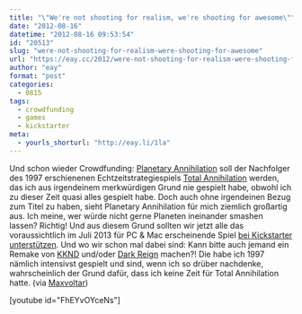 ```yaml
---
title: "\"We're not shooting for realism, we're shooting for awesome\""
date: "2012-08-16"
datetime: "2012-08-16 09:53:54"
id: "20513"
slug: "were-not-shooting-for-realism-were-shooting-for-awesome"
url: "https://eay.cc/2012/were-not-shooting-for-realism-were-shooting-for-awesome/"
author: "eay"
format: "post"
categories:
  - 0815
tags:
  - crowdfunding
  - games
  - kickstarter
meta:
  - yourls_shorturl: "http://eay.li/1la"
---
```


Und schon wieder Crowdfunding: [Planetary Annihilation](http://planetaryannihilation.com/) soll der Nachfolger des 1997 erschienenen Echtzeitstrategiespiels [Total Annihilation](http://en.wikipedia.org/wiki/Total_Annihilation) werden, das ich aus irgendeinem merkwürdigen Grund nie gespielt habe, obwohl ich zu dieser Zeit quasi alles gespielt habe. Doch auch ohne irgendeinen Bezug zum Titel zu haben, sieht Planetary Annihilation für mich ziemlich großartig aus. Ich meine, wer würde nicht gerne Planeten ineinander smashen lassen? Richtig! Und aus diesem Grund sollten wir jetzt alle das voraussichtlich im Juli 2013 für PC & Mac erscheinende Spiel [bei Kickstarter unterstützen](http://www.kickstarter.com/projects/659943965/planetary-annihilation-a-next-generation-rts). Und wo wir schon mal dabei sind: Kann bitte auch jemand ein Remake von [KKND](http://de.wikipedia.org/wiki/Krush,_Kill_%E2%80%99n%E2%80%99_Destroy) und/oder [Dark Reign](http://de.wikipedia.org/wiki/Dark_Reign) machen?! Die habe ich 1997 nämlich intensivst gespielt und sind, wenn ich so drüber nachdenke, wahrscheinlich der Grund dafür, dass ich keine Zeit für Total Annihilation hatte. (via [Maxvoltar](http://maxvoltar.com/archive/planetary-annihilation))

\[youtube id="FhEYvOYceNs"\]
